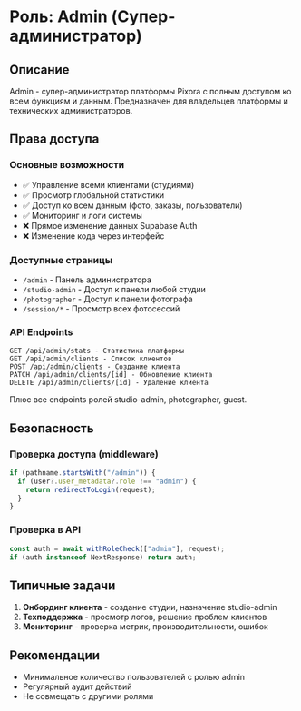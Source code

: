 # Роль: Admin (Супер-администратор)

## Описание
Admin - супер-администратор платформы Pixora с полным доступом ко всем функциям и данным. Предназначен для владельцев платформы и технических администраторов.

## Права доступа

### Основные возможности
- ✅ Управление всеми клиентами (студиями)
- ✅ Просмотр глобальной статистики
- ✅ Доступ ко всем данным (фото, заказы, пользователи)
- ✅ Мониторинг и логи системы
- ❌ Прямое изменение данных Supabase Auth
- ❌ Изменение кода через интерфейс

### Доступные страницы
- `/admin` - Панель администратора
- `/studio-admin` - Доступ к панели любой студии
- `/photographer` - Доступ к панели фотографа
- `/session/*` - Просмотр всех фотосессий

### API Endpoints
```
GET /api/admin/stats - Статистика платформы
GET /api/admin/clients - Список клиентов
POST /api/admin/clients - Создание клиента
PATCH /api/admin/clients/[id] - Обновление клиента
DELETE /api/admin/clients/[id] - Удаление клиента
```

Плюс все endpoints ролей studio-admin, photographer, guest.

## Безопасность

### Проверка доступа (middleware)
```typescript
if (pathname.startsWith("/admin")) {
  if (user?.user_metadata?.role !== "admin") {
    return redirectToLogin(request);
  }
}
```

### Проверка в API
```typescript
const auth = await withRoleCheck(["admin"], request);
if (auth instanceof NextResponse) return auth;
```

## Типичные задачи

1. **Онбординг клиента** - создание студии, назначение studio-admin
2. **Техподдержка** - просмотр логов, решение проблем клиентов
3. **Мониторинг** - проверка метрик, производительности, ошибок

## Рекомендации
- Минимальное количество пользователей с ролью admin
- Регулярный аудит действий
- Не совмещать с другими ролями
